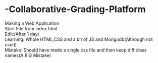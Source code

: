 # -Collaborative-Grading-Platform
Making a Web Application
<br>
Start File from index.html
<br>
Edit:(After 1 day)
<br>
Learning: Whole HTML,CSS and a bit of JS and Mongodb(Although not used)
<br>
Mistake: Should have made a single css file and then keep diff class names(A BIG Mistake)

